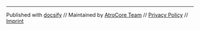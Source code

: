 <hr>

Published with [docsify](https://docsify.js.org/) // Maintained by [AtroCore Team](https://atrocore.com/) // [Privacy Policy](https://atrocore.com/privacy-policy) // [Imprint](https://atrocore.com/imprint)
 